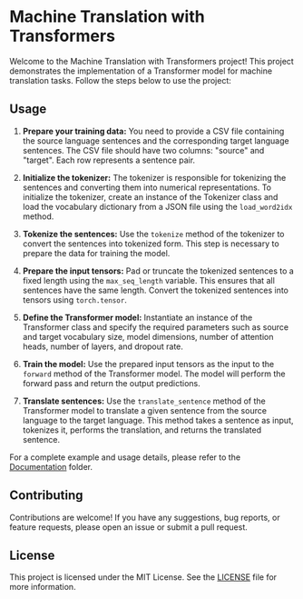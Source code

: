 # Machine Translation with Transformers

Welcome to the Machine Translation with Transformers project! This project demonstrates the implementation of a Transformer model for machine translation tasks. Follow the steps below to use the project:

## Usage

1. **Prepare your training data:** You need to provide a CSV file containing the source language sentences and the corresponding target language sentences. The CSV file should have two columns: "source" and "target". Each row represents a sentence pair.

2. **Initialize the tokenizer:** The tokenizer is responsible for tokenizing the sentences and converting them into numerical representations. To initialize the tokenizer, create an instance of the Tokenizer class and load the vocabulary dictionary from a JSON file using the `load_word2idx` method.

3. **Tokenize the sentences:** Use the `tokenize` method of the tokenizer to convert the sentences into tokenized form. This step is necessary to prepare the data for training the model.

4. **Prepare the input tensors:** Pad or truncate the tokenized sentences to a fixed length using the `max_seq_length` variable. This ensures that all sentences have the same length. Convert the tokenized sentences into tensors using `torch.tensor`.

5. **Define the Transformer model:** Instantiate an instance of the Transformer class and specify the required parameters such as source and target vocabulary size, model dimensions, number of attention heads, number of layers, and dropout rate.

6. **Train the model:** Use the prepared input tensors as the input to the `forward` method of the Transformer model. The model will perform the forward pass and return the output predictions.

7. **Translate sentences:** Use the `translate_sentence` method of the Transformer model to translate a given sentence from the source language to the target language. This method takes a sentence as input, tokenizes it, performs the translation, and returns the translated sentence.

For a complete example and usage details, please refer to the [Documentation](docs/README.md) folder.

## Contributing

Contributions are welcome! If you have any suggestions, bug reports, or feature requests, please open an issue or submit a pull request.

## License

This project is licensed under the MIT License. See the [LICENSE](LICENSE) file for more information.
